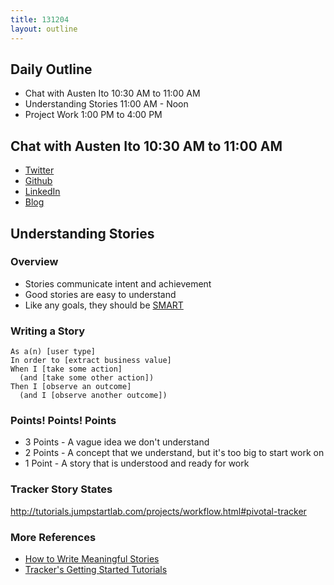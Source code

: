 ```yaml
---
title: 131204
layout: outline
---
```


## Daily Outline

* Chat with Austen Ito 10:30 AM to 11:00 AM 
* Understanding Stories 11:00 AM - Noon
* Project Work 1:00 PM to 4:00 PM 

## Chat with Austen Ito 10:30 AM to 11:00 AM 

* [Twitter](https://twitter.com/austenito)
* [Github](https://github.com/austenito)
* [LinkedIn](http://www.linkedin.com/pub/austen-ito/9/61a/9a5)
* [Blog](http://austenito.com/)

## Understanding Stories

### Overview

* Stories communicate intent and achievement
* Good stories are easy to understand
* Like any goals, they should be [SMART](http://en.wikipedia.org/wiki/SMART_criteria)

### Writing a Story

```plain
As a(n) [user type]
In order to [extract business value]
When I [take some action]
  (and [take some other action])
Then I [observe an outcome]
  (and I [observe another outcome])
```

### Points! Points! Points

* 3 Points - A vague idea we don't understand
* 2 Points - A concept that we understand, but it's too big to start work on
* 1 Point - A story that is understood and ready for work

### Tracker Story States

http://tutorials.jumpstartlab.com/projects/workflow.html#pivotal-tracker

### More References

* [How to Write Meaningful Stories](http://www.subcide.com/articles/how-to-write-meaningful-user-stories/)
* [Tracker's Getting Started Tutorials](https://www.pivotaltracker.com/help/gettingstarted)